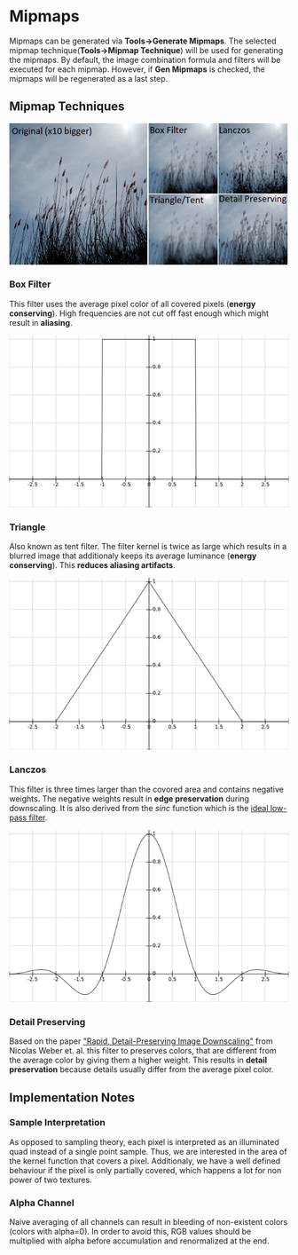 # Mipmaps

Mipmaps can be generated via **Tools->Generate Mipmaps**. The selected mipmap technique(**Tools->Mipmap Technique**) will be used for generating the mipmaps.
By default, the image combination formula and filters will be executed for each mipmap. However, if **Gen Mipmaps** is checked, the mipmaps will be regenerated as a last step. 

## Mipmap Techniques

![](img/mip_compare.png)

### Box Filter
This filter uses the average pixel color of all covered pixels (**energy conserving**). High frequencies are not cut off fast enough which might result in **aliasing**. 

![](img/box_kernel.png)

### Triangle
Also known as tent filter. The filter kernel is twice as large which results in a blurred image that additionaly keeps its average luminance (**energy conserving**). This **reduces aliasing artifacts**.

![](img/triangle_kernel.png)

### Lanczos

This filter is three times larger than the covored area and contains negative weights. The negative weights result in **edge preservation** during downscaling. It is also derived from the *sinc* function which is the [ideal low-pass filter](https://en.wikipedia.org/wiki/Sinc_filter).

![](img/lanzos_kernel.png)

### Detail Preserving

Based on the paper ["Rapid, Detail-Preserving Image Downscaling"](https://www.gcc.tu-darmstadt.de/home/proj/dpid/index.en.jsp) from Nicolas Weber et. al. this filter to preserves colors, that are different from the average color by giving them a higher weight. This results in **detail preservation** because details usually differ from the average pixel color.

## Implementation Notes

### Sample Interpretation
As opposed to sampling theory, each pixel is interpreted as an illuminated quad instead of a single point sample. Thus, we are interested in the area of the kernel function that covers a pixel. Additionaly, we have a well defined behaviour if the pixel is only partially covered, which happens a lot for non power of two textures.

### Alpha Channel
Naive averaging of all channels can result in bleeding of non-existent colors (colors with alpha=0). In order to avoid this, RGB values should be multiplied with alpha before accumulation and renormalized at the end.

